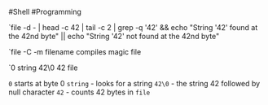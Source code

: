 #Shell #Programming 

`file -d - | head -c 42 | tail -c 2 | grep -q '42' && echo "String '42' found at the 42nd byte" || echo "String '42' not found at the 42nd byte"

`file -C -m filename
compiles magic file

`0 string 42\0 42 file

`0` starts at byte 0
`string` - looks for a string
`42\0` - the string 42 followed by null character
`42` - counts 42 bytes in
`file` 